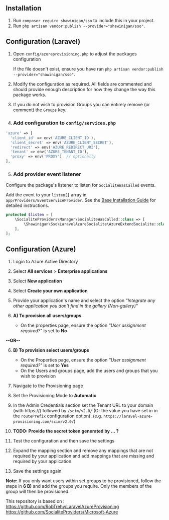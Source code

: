 ## Installation
1. Run `composer require shawinigan/sso` to include this in your project.
2. Run `php artisan vendor:publish --provider="shawinigan/sso"`.

## Configuration (Laravel)
1. Open `config/azureprovisioning.php` to adjust the packages configuration

    If the file doesn't exist, ensure you have ran `php artisan vendor:publish --provider="shawinigan/sso"`.

2. Modify the configuration as required. All fields are commented and should provide enough description for how they change the way this package works.

3. If you do not wish to provision Groups you can entirely remove (or comment) the `Groups` key.

4. ### Add configuration to `config/services.php`

```php
'azure' => [    
  'client_id' => env('AZURE_CLIENT_ID'),
  'client_secret' => env('AZURE_CLIENT_SECRET'),
  'redirect' => env('AZURE_REDIRECT_URI'),
  'tenant' => env('AZURE_TENANT_ID'),
  'proxy' => env('PROXY')  // optionally
],
```
5. ### Add provider event listener

Configure the package's listener to listen for `SocialiteWasCalled` events.

Add the event to your `listen[]` array in `app/Providers/EventServiceProvider`. See the [Base Installation Guide](https://socialiteproviders.com/usage/) for detailed instructions.

```php
protected $listen = [
    \SocialiteProviders\Manager\SocialiteWasCalled::class => [
        \Shawinigan\Sso\LaravelAzureSocialite\AzureExtendSocialite::class.'@handle',
    ],
];
```

## Configuration (Azure)
1. Login to Azure Active Directory
2. Select **All services** > **Enterprise applications**
3. Select **New application**
4. Select **Create your own application**
5. Provide your application's name and select the option _"Integrate any other application you don't find in the gallery (Non-gallery)"_

6. **A) To provision all users/groups**
    - On the properties page, ensure the option _"User assignment required?"_ is set to **No**

**--OR--**

6. **B) To provision select users/groups**
    - On the Properties page, ensure the option _"User assignment required?"_ is set to **Yes**
    - On the Users and groups page, add the users and groups that you wish to provision


7. Navigate to the Provisioning page
8. Set the Provisioning Mode to **Automatic**
9. In the Admin Credentials section set the Tenant URL to your domain (with https://) followed by `/scim/v2.0/` (Or the value you have set in in the `routePrefix` configuration option). (e.g. `https://laravel-azure-provisioning.com/scim/v2.0/`)
10. **TODO: Provide the secret token generated by ... ?**
11. Test the configuration and then save the settings
12. Expand the mapping section and remove any mappings that are not required by your application and add mappings that are missing and required by your application.
13. Save the settings again

**Note:** If you only want users within set groups to be provisioned, follow the steps in **6 B)** and add the groups you require. Only the members of the group will then be provisioned.


This repository is based on : 
https://github.com/RobTrehy/LaravelAzureProvisioning
https://github.com/SocialiteProviders/Microsoft-Azure